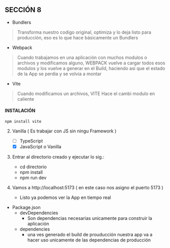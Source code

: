 ## SECCIÓN 8

* Bundlers
> Transforma nuestro codigo original, 
> optimiza y lo deja listo para
> producción, eso es lo que hace básicamente un Bundlers

* Webpack
> Cuando trabajamos en una aplicación con muchos modulos o archivos
> y modificamos alguno, WEBPACK vuelve a cargar todos esos modulos y los 
> vuelve a generar en el Build, haciendo asi que el estado de la App
> se perdia y se volvia a montar


* Vite
> Cuando modificamos un archivos, VITE Hace el cambi modulo en caliente

#### INSTALACIÓN 
    npm install vite

2. Vanilla ( Es trabajar con JS sin ningu Framework )
   - [ ] TypeScript
   - [x] JavaScript o Vanilla

3. Entrar al directorio creado y ejecutar lo sig.:
    - cd directorio
    - npm install
    - npm run dev  

4. Vamos a http://localhost:5173 ( en este caso nos asigno el puerto 5173 )
    - Listo ya podemos ver la App en tiempo real

* Package.json
    - devDependencies
        - Son dependencias necesarias unicamente para construir la aplicación
    - dependencies
        - una ves generado el build de prouducción nuestra app va a hacer uso unicamente de las dependencias de producción
